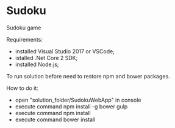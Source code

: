 # Sudoku
Sudoku game

Requirements:

 * installed Visual Studio 2017 or VSCode;
 * istalled .Net Core 2 SDK;
 * installed Node.js;

To run solution before need to restore npm and bower packages.

How to do it:

 * open "solution_folder/SudokuWebApp" in console
 * execute command npm install -g bower gulp
 * execute command npm install
 * execute command bower install
